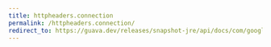 ```yaml
---
title: httpheaders.connection
permalink: /httpheaders.connection/
redirect_to: https://guava.dev/releases/snapshot-jre/api/docs/com/google/common/net/HttpHeaders.html#CONNECTION
---
```

